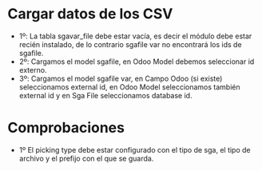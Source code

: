 # Cargar datos de los CSV

- 1º: La tabla sgavar_file debe estar vacía, es decir el módulo debe estar recién instalado, de lo contrario sgafile var no encontrará los ids de sgafile.
- 2º: Cargamos el model sgafile, en Odoo Model debemos seleccionar id externo.
- 3º: Cargamos el model sgafile var, en Campo Odoo (si existe) seleccionamos external id, en Odoo Model seleccionamos también external id y en Sga File seleccionamos database id.


# Comprobaciones

- 1º El picking type debe estar configurado con el tipo de sga, el tipo de archivo y el prefijo con el que se guarda.